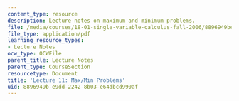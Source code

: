 ```yaml
---
content_type: resource
description: Lecture notes on maximum and minimum problems.
file: /media/courses/18-01-single-variable-calculus-fall-2006/8896949be9dd22428b03e64dbcd990af_lec11.pdf
file_type: application/pdf
learning_resource_types:
- Lecture Notes
ocw_type: OCWFile
parent_title: Lecture Notes
parent_type: CourseSection
resourcetype: Document
title: 'Lecture 11: Max/Min Problems'
uid: 8896949b-e9dd-2242-8b03-e64dbcd990af
---
```

